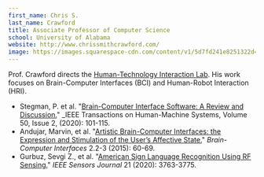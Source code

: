 ```yaml
---
first_name: Chris S.
last_name: Crawford
title: Associate Professor of Computer Science
school: University of Alabama
website: http://www.chrissmithcrawford.com/
image: https://images.squarespace-cdn.com/content/v1/5d7fd241e8251322d42fd2b9/1613321959168-AR3RO540APJU7AE15V00/ke17ZwdGBToddI8pDm48kJpJ1fPc8kLIjpwta9BaF297gQa3H78H3Y0txjaiv_0fDoOvxcdMmMKkDsyUqMSsMWxHk725yiiHCCLfrh8O1z5QHyNOqBUUEtDDsRWrJLTmW5SZw0zY0wEgct1jJcv4nLlRh82_3jCwPE9ddhuyc0PMSp0K4gWLaEuRob08_9Ys/chris_crawford_headshot.jpg?format=500w
---
```

Prof. Crawford directs the [Human-Technology Interaction Lab](https://htilua.org/). His work focuses on Brain-Computer Interfaces (BCI) and Human-Robot Interaction (HRI).

* Stegman, P. et al. "[Brain-Computer Interface Software: A Review and Discussion.](https://ieeexplore.ieee.org/abstract/document/8995646)" _IEEE Transactions on Human-Machine Systems, Volume 50, Issue 2, (2020): 101-115.
* Andujar, Marvin, et al. "[Artistic Brain-Computer Interfaces: the Expression and Stimulation of the User’s Affective State.](https://www.tandfonline.com/doi/abs/10.1080/2326263X.2015.1104613)" _Brain-Computer Interfaces_ 2.2-3 (2015): 60-69.
* Gurbuz, Sevgi Z., et al. "[American Sign Language Recognition Using RF Sensing.](https://www.semanticscholar.org/paper/American-Sign-Language-Recognition-Using-RF-Sensing-Gurbuz-Gurbuz/f4f6f722e1419c4c96a8687333e289eab1769ca1)" _IEEE Sensors Journal_ 21 (2020): 3763-3775.
